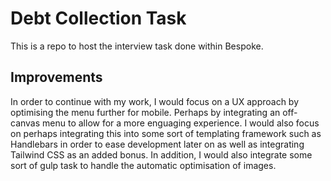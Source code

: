 # Debt Collection Task

This is a repo to host the interview task done within Bespoke.

## Improvements

In order to continue with my work, I would focus on a UX approach by optimising the menu further for mobile. Perhaps by integrating an off-canvas menu to allow for a more enguaging experience. I would also focus on perhaps integrating this into some sort of templating framework such as Handlebars in order to ease development later on as well as integrating Tailwind CSS as an added bonus. In addition, I would also integrate some sort of gulp task to handle the automatic optimisation of images.